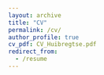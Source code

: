 ```yaml
---
layout: archive
title: "CV"
permalink: /cv/
author_profile: true
cv_pdf: CV_Huibregtse.pdf
redirect_from:
  - /resume
---
```

